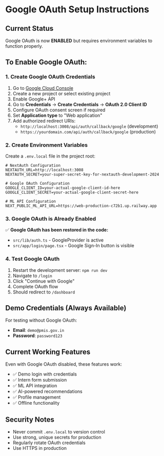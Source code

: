 # Google OAuth Setup Instructions

## Current Status
Google OAuth is now **ENABLED** but requires environment variables to function properly.

## To Enable Google OAuth:

### 1. Create Google OAuth Credentials

1. Go to [Google Cloud Console](https://console.developers.google.com/)
2. Create a new project or select existing project
3. Enable Google+ API
4. Go to **Credentials** → **Create Credentials** → **OAuth 2.0 Client ID**
5. Configure OAuth consent screen if required
6. Set **Application type** to "Web application"
7. Add authorized redirect URIs:
   - `http://localhost:3008/api/auth/callback/google` (development)
   - `https://yourdomain.com/api/auth/callback/google` (production)

### 2. Create Environment Variables

Create a `.env.local` file in the project root:

```env
# NextAuth Configuration
NEXTAUTH_URL=http://localhost:3008
NEXTAUTH_SECRET=your-super-secret-key-for-nextauth-development-2024

# Google OAuth Configuration
GOOGLE_CLIENT_ID=your-actual-google-client-id-here
GOOGLE_CLIENT_SECRET=your-actual-google-client-secret-here

# ML API Configuration
NEXT_PUBLIC_ML_API_URL=https://web-production-c72b1.up.railway.app
```

### 3. Google OAuth is Already Enabled

✅ **Google OAuth has been restored in the code:**
- `src/lib/auth.ts` - GoogleProvider is active
- `src/app/login/page.tsx` - Google Sign-In button is visible

### 4. Test Google OAuth

1. Restart the development server: `npm run dev`
2. Navigate to `/login`
3. Click "Continue with Google"
4. Complete OAuth flow
5. Should redirect to `/dashboard`

## Demo Credentials (Always Available)

For testing without Google OAuth:
- **Email**: `demo@pmis.gov.in`
- **Password**: `password123`

## Current Working Features

Even with Google OAuth disabled, these features work:
- ✅ Demo login with credentials
- ✅ Intern form submission
- ✅ ML API integration
- ✅ AI-powered recommendations
- ✅ Profile management
- ✅ Offline functionality

## Security Notes

- Never commit `.env.local` to version control
- Use strong, unique secrets for production
- Regularly rotate OAuth credentials
- Use HTTPS in production
